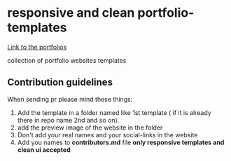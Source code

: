 # responsive and clean portfolio-templates
[Link to the portfolios](https://gallant-jones-f0163f.netlify.app/)

collection of portfolio websites templates
## Contribution guidelines
When sending pr please mind these things:
1) Add the template in a folder named like 1st template ( if it is already there in repo name 2nd and so on).
2) add the preview image of the website in the folder
3) Don't add your real names and your social-links in the website
4) Add you names to **contributors.md** file
**only responsive templates and clean ui accepted**
